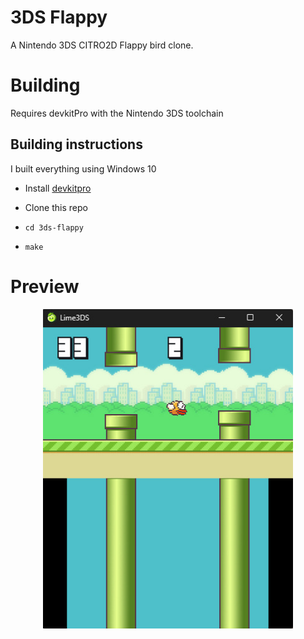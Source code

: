 # 3DS Flappy

A Nintendo 3DS CITRO2D Flappy bird clone.

# Building

Requires devkitPro with the Nintendo 3DS toolchain

## Building instructions

I built everything using Windows 10

* Install [devkitpro](https://devkitpro.org/wiki/Getting_Started#Unix-like_platforms)

* Clone this repo
* `cd 3ds-flappy`
* `make`

# Preview
<p align="center">
  <img src="flappy.jpeg" alt="" width="400">
</p>
